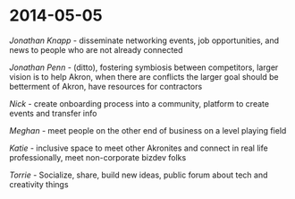 2014-05-05
==========

*Jonathan Knapp* - disseminate networking events, job opportunities, and news to people who are not already connected

*Jonathan Penn* - (ditto), fostering symbiosis between competitors, larger vision is to help Akron, when there are conflicts the larger goal should be betterment of Akron, have resources for contractors

*Nick* - create onboarding process into a community, platform to create events and transfer info

*Meghan* - meet people on the other end of business on a level playing field

*Katie* - inclusive space to meet other Akronites and connect in real life professionally, meet non-corporate bizdev folks

*Torrie* - Socialize, share, build new ideas, public forum about tech and creativity things

